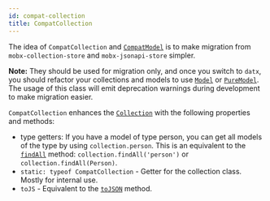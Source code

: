 ```yaml
---
id: compat-collection
title: CompatCollection
---
```


The idea of `CompatCollection` and [`CompatModel`](compat-model) is to make migration from `mobx-collection-store` and `mobx-jsonapi-store` simpler.

**Note:** They should be used for migration only, and once you switch to `datx`, you should refactor your collections and models to use [`Model`](../api-reference/model) or [`PureModel`](../api-reference/pure-model). The usage of this class will emit deprecation warnings during development to make migration easier.

`CompatCollection` enhances the [`Collection`](../api-reference/collection) with the following properties and methods:

- type getters: If you have a model of type person, you can get all models of the type by using `collection.person`. This is an equivalent to the [`findAll`](../api-reference/collection#findall) method: `collection.findAll('person')` or `collection.findAll(Person)`.
- `static: typeof CompatCollection` - Getter for the collection class. Mostly for internal use.
- `toJS` - Equivalent to the [`toJSON`](../api-reference/collection#tojson) method.
